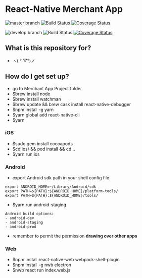 # React-Native Merchant App

![master branch](https://img.shields.io/badge/master-:-blue.svg?style=social)
![Build Status](https://travis-ci.com/honestbee/HB-Merchant-App.svg?token=4uPQMu1iMK3pTcTA1QVA&branch=master)
[![Coverage Status](https://coveralls.io/repos/github/honestbee/HB-Merchant-App/badge.svg?branch=master&t=JMUhpn)](https://coveralls.io/github/honestbee/HB-Merchant-App?branch=master)

![develop branch](https://img.shields.io/badge/develop-:-blue.svg?style=social)
![Build Status](https://travis-ci.com/honestbee/HB-Merchant-App.svg?token=4uPQMu1iMK3pTcTA1QVA&branch=develop)
[![Coverage Status](https://coveralls.io/repos/github/honestbee/HB-Merchant-App/badge.svg?branch=develop&t=JMUhpn)](https://coveralls.io/github/honestbee/HB-Merchant-App?branch=develop)

## What is this repository for?

* ヽ( ° ▽°)ノ

## How do I get set up?
* go to Merchant App Project folder
* $brew install node
* $brew install watchman
* $brew update && brew cask install react-native-debugger
* $npm install -g yarn
* $yarn global add react-native-cli
* $yarn

### iOS
* $sudo gem install cocoapods
* $cd ios/ && pod install && cd ..
* $yarn run ios

### Android
* export Android sdk path in your shell config file

```
export ANDROID_HOME=~/Library/Android/sdk
export PATH=${PATH}:${ANDROID_HOME}/platform-tools/
export PATH=${PATH}:${ANDROID_HOME}/tools/
```

* $yarn run android-staging

```
Android build options:
- android-dev
- android-staging
- android-prod
```
* remember to permit the permission **drawing over other apps**

### Web

* $npm install react-native-web webpack-shell-plugin
* $npm install -g nwb electron
* $nwb react run index.web.js
